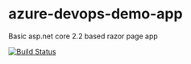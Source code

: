 # azure-devops-demo-app
Basic asp.net core 2.2 based razor page app


[![Build Status](https://swamiv.visualstudio.com/AzureDevOpsDemo/_apis/build/status/svswaminathan.azure-devops-demo-app?branchName=master)](https://swamiv.visualstudio.com/AzureDevOpsDemo/_build/latest?definitionId=9?branchName=master)
